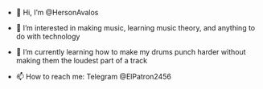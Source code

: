 - 👋 Hi, I’m @HersonAvalos

- 👀 I’m interested in making music, learning music theory, and anything to do with technology

- 🌱 I’m currently learning how to make my drums punch harder without making them the loudest part of a track

- 📫 How to reach me: Telegram @ElPatron2456
